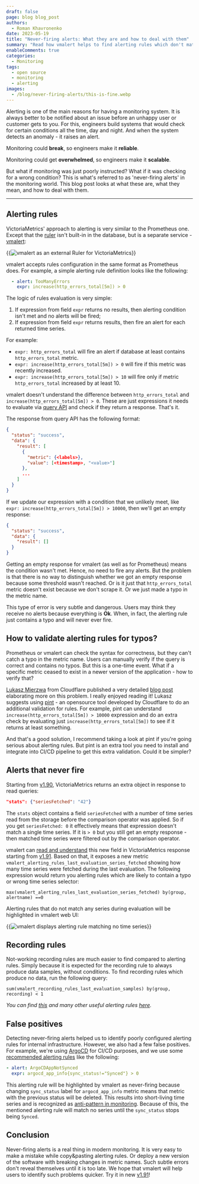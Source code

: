 ```yaml
---
draft: false
page: blog blog_post
authors:
  - Roman Khavronenko
date: 2023-05-19
title: "Never-firing alerts: What they are and how to deal with them"
summary: "Read how vmalert helps to find alerting rules which don't match any time series. Such rules will never fire and only trick users with a false sense of protection."
enableComments: true
categories:
  - Monitoring
tags:
  - open source
  - monitoring
  - alerting
images:
  - /blog/never-firing-alerts/this-is-fine.webp
---
```


Alerting is one of the main reasons for having a monitoring system.
It is always better to be notified about an issue before an unhappy user or customer
gets to you. For this, engineers build systems that would check 
for certain conditions all the time, day and night.
And when the system detects an anomaly - it raises an alert.

Monitoring could **break**, so engineers make it **reliable**. 

Monitoring could get **overwhelmed**, so engineers make it **scalable**.

But what if monitoring was just poorly instructed? What if it was checking for a wrong condition?
This is what's referred to as 'never-firing alerts' in the monitoring world. 
This blog post looks at what these are, what they mean, and how to deal with them.

---------

## Alerting rules

VictoriaMetrics' approach to alerting is very similar to the Prometheus one.
Except that the [ruler](https://github.com/prometheus/compliance/blob/main/alert_generator/specification.md)
isn't built-in in the database, but is a separate service - [vmalert](https://docs.victoriametrics.com/vmalert.html):

{{<image class="wide-img" href="/blog/never-firing-alerts/vmalert.webp" alt="vmalert as an external Ruler for VictoriaMetrics" >}}

vmalert accepts rules configuration in the same format as Prometheus does.
For example, a simple alerting rule definition looks like the following:
```yaml
  - alert: TooManyErrors
    expr: increase(http_errors_total[5m]) > 0
```

The logic of rules evaluation is very simple:
1. If expression from field `expr` returns no results, then alerting condition isn't met and no alerts will be fired;
2. If expression from field `expr` returns results, then fire an alert for each returned time series.

For example:
* `expr: http_errors_total` will fire an alert if database at least contains `http_errors_total` metric.
* `expr: increase(http_errors_total[5m]) > 0` will fire if this metric was recently increased.
* `expr: increase(http_errors_total[5m]) > 10` will fire only if metric `http_errors_total` increased by at least 10. 

vmalert doesn't understand the difference between `http_errors_total` and `increase(http_errors_total[5m]) > 0`.
These are just expressions it needs to evaluate via [query API](https://docs.victoriametrics.com/keyConcepts.html#query-data) 
and check if they return a response. That's it.

The response from query API has the following format:
```json
{
  "status": "success",
  "data": {
    "result": [
      {
        "metric": {<labels>},
        "value": [<timestamp>, "<value>"]
      },
      ...
    ]
  }
}
```

If we update our expression with a condition that we unlikely meet, like `expr: increase(http_errors_total[5m]) > 10000`, 
then we'll get an empty response:
```json
{
  "status": "success",
  "data": {
    "result": []
  }
}
```

Getting an empty response for vmalert (as well as for Prometheus) means the condition wasn't met. Hence, no need to fire 
any alerts. But the problem is that there is no way to distinguish whether we got an empty response because some threshold
wasn't reached. Or is it just that `http_errors_total` metric doesn't exist because we don't scrape it. Or we just 
made a typo in the metric name.

This type of error is very subtle and dangerous. Users may think they receive no alerts because everything is **Ok**. 
When, in fact, the alerting rule just contains a typo and will never ever fire.

## How to validate alerting rules for typos?

Prometheus or vmalert can check the syntax for correctness, but they can't catch a typo in the metric name.
Users can manually verify if the query is correct and contains no typos. But this is a one-time event.
What if a specific metric ceased to exist in a newer version of the application - how to verify that?

[Lukasz Mierzwa](https://blog.cloudflare.com/author/lukasz/) from Cloudflare published a very 
detailed [blog post](https://blog.cloudflare.com/monitoring-our-monitoring/) elaborating more on this problem. 
I really enjoyed reading it! 
Lukasz suggests using [pint](https://github.com/cloudflare/pint) - an opensource tool developed by Cloudflare
to do an additional validation for rules.
For example, pint can understand `increase(http_errors_total[5m]) > 10000` expression
and do an extra check by evaluating just `increase(http_errors_total[5m])` to see if it returns at least something.

And that's a good solution, I recommend taking a look at pint if you're going serious about alerting rules.
But pint is an extra tool you need to install and integrate into CI/CD pipeline to get this extra validation.
Could it be simpler?

## Alerts that never fire

Starting from [v1.90](https://docs.victoriametrics.com/CHANGELOG.html#v1900), VictoriaMetrics returns an extra object in response to read queries:
```json
"stats": {"seriesFetched": "42"}
```
The `stats` object contains a field `seriesFetched` with a number of time series read from the storage before
the comparison operator was applied. So if you get `seriesFetched: 0` it effectively means that expression doesn't match
a single time series. If it is `> 0` but you still get an empty response - then matched time series were filtered out
by the comparison operator.

vmalert can [read and understand](https://github.com/VictoriaMetrics/VictoriaMetrics/issues/4039)
this new field in VictoriaMetrics response starting from [v1.91](https://docs.victoriametrics.com/CHANGELOG.html#v1910). 
Based on that, it exposes a new metric `vmalert_alerting_rules_last_evaluation_series_fetched` showing how
many time series were fetched during the last evaluation. 
The following expression would return you alerting rules which are likely to contain a typo or wrong time series selector:
```promql
max(vmalert_alerting_rules_last_evaluation_series_fetched) by(group, alertname) ==0
``` 


Alerting rules that do not match any series during evaluation will be highlighted in vmalert web UI:

{{<image class="wide-img" href="/blog/never-firing-alerts/vmalert-ui.webp" alt="vmalert displays alerting rule matching no time series" >}}


## Recording rules

Not-working recording rules are much easier to find compared to alerting rules. Simply because it is expected
for the recording rule to always produce data samples, without conditions. To find recording rules which produce no data,
run the following query:
```promql
sum(vmalert_recording_rules_last_evaluation_samples) by(group, recording) < 1
```

_You can find [this](https://github.com/VictoriaMetrics/VictoriaMetrics/blob/7ea2531db0bdc3e68d2503f665f6c487a1f3cd29/deployment/docker/alerts-vmalert.yml#L42-L52)
and many other useful alerting rules [here](https://github.com/VictoriaMetrics/VictoriaMetrics/blob/master/deployment/docker/alerts-vmalert.yml)._


## False positives

Detecting never-firing alerts helped us to identify poorly configured alerting rules for internal infrastructure.
However, we also had a few false positives. For example, we're using [ArgoCD](https://github.com/argoproj/argo-cd)
for CI/CD purposes, and we use some 
[recommended alerting rules](https://samber.github.io/awesome-prometheus-alerts/rules.html#argocd-1) like the following:
```yaml
- alert: ArgoCDAppNotSynced
  expr: argocd_app_info{sync_status!="Synced"} > 0
```

This alerting rule will be highlighted by vmalert as never-firing because changing `sync_status` label
for `argocd_app_info` metric means that metric with the previous status will be deleted. This results into short-living
time series and is recognized as [anti-pattern in monitoring](https://github.com/argoproj/argo-cd/issues/3549).
Because of this, the mentioned alerting rule will match no series until the `sync_status` stops being `Synced`.

## Conclusion

Never-firing alerts is a real thing in modern monitoring. It is very easy to make a mistake while copy&pasting alerting
rules. Or deploy a new version of the software with breaking changes in metric names. Such subtle errors don't reveal 
themselves until it is too late. We hope that vmalert will help users to identify such problems quicker.
Try it in new [v1.91](https://docs.victoriametrics.com/CHANGELOG.html#v1910)!

